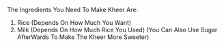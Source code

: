 The Ingredients You Need To Make Kheer Are:

1. Rice (Depends On How Much You Want)
2. Milk (Depends On How Much Rice You Used)
   (You Can Also Use Sugar AfterWards To Make The Kheer More Sweeter)